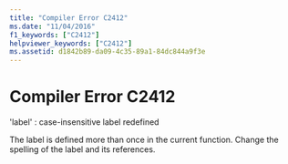 ```yaml
---
title: "Compiler Error C2412"
ms.date: "11/04/2016"
f1_keywords: ["C2412"]
helpviewer_keywords: ["C2412"]
ms.assetid: d1842b89-da09-4c35-89a1-84dc844a9f3e
---
```

# Compiler Error C2412

'label' : case-insensitive label redefined

The label is defined more than once in the current function. Change the spelling of the label and its references.

